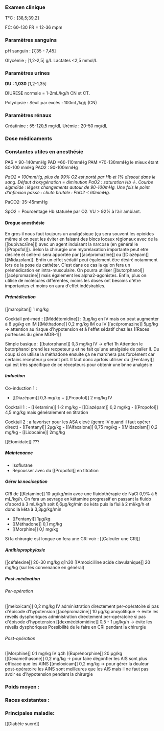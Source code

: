 ### Examen clinique
T°C : [38,5;39,2]

FC: 60-130
FR = 12-36 mpm

### Paramètres sanguins
pH sanguin : [7,35 - 7,45]

Glycémie ; [1,2-2,5] g/L
Lactates <2,5 mmol/L
### Paramètres urines

**DU : 1,030** [1,2-1,35]

DIURESE normale = 1-2mL/kg/h CN et CT.

Polydipsie : Seuil par excès : 100mL/kg/j (CN)

### Paramètres rénaux
Créatinine : 55-120,5 mg/dL
Urémie : 20-50 mg/dL

### Dose médicaments



### Constantes utiles en anesthésie
PAS = 90-140mmHg
PAD =60-110mmHg
PAM =70-130mmHg le mieux étant 80-100 mmHg
PAO2 : 90-100mmHg

_PaO2 = 100mmHg, plus de 99% O2 est porté par Hb et 1% dissout dans le sang. Défaut d’oxygénation = diminution PaO2 : saturation Hb ↓. Courbe sigmoïde : légers changements autour de 90-100mHg. Une fois le point d’inflexion passé : chute brutale : PaO2 < 60mmHg._

PaCO2: 35-45mmHg

SpO2 = Pourcentage Hb staturée par O2. VU > 92% à l’air ambiant.

#### Drogue anesthésie
En gros il nous faut toujours un analgésique (ça sera souvent les opioides même si on peut les éviter en faisant des blocs locaux régionaux avec de la [[bupivacaïne]]) avec un agent induisant la narcose (en général le [[Propofol]]). Selon la chirurgie une myorelaxation importante peut etre désirée et celle-ci sera apportée par [[acépromazine]] ou [[Diazépam]] [[Midazolam]]. Enfin un effet sédatif peut également être désiré notamment lors de la pose du cathéter. C'est dans ce cas la qu'on fera un prémédication en intra-musculaire. On pourra utiliser [[butorphanol]] [[acépromazine]] mais également les alpha2-agonistes.
Enfin, plus on utilise de molécules différentes, moins les doses ont besoins d'être importantes et moins on aura d'effet indésirables.

##### Prémédication
[[maropitan]] 1 mg/kg

Cocktail pré-med :
[[Médétomidine]] : 3µg/kg en IV mais on peut augmenter à 8 µg/kg en IM
[[Méthadone]] 0,2 mg/kg IM ou IV
[[acépromazine]] 5µg/kg -> attention au risque d'hypotension et à l'effet sédatif chez les [[Races porteuses du gène MDR-1]]

Simple basique : [[butorphanol]] 0,3 mg/kg IV -> effet 1h
	Attention le butorphanol prend les recpeteur µ et ne fait qu'une analgésie de palier II. Du coup si on utilise la méthadone ensuite ça ne marchera pas forcément car certains recepteur µ seront prit. Il faut donc aprfois utiliser du [[Fentanyl]] qui est très spécifique de ce récepteurs pour obtenir une bnne analgésie

##### Induction
Co-induction 1 :
- [[Diazépam]] 0,3 mg/kg + [[Propofol]] 2 mg/kg IV

Cocktail 1 :
	- [[Ketamine]] 1-2 mg/kg
	- [[Diazépam]] 0,2 mg/kg
	- [[Propofol]] 4,5 mg/kg mais généralement en titration

Cocktail 2 : a favoriser pour les ASA elevé (genre IV quand il faut opérer direct)
	- [[Fentanyl]] 2µg/kg
	- [[Alfaxalone]] 0,75 mg/kg
	- [[Midazolam]] 0,2 mg/kg
	- [[Lidocaïne]] 2mg/kg

 [[Etomidate]] ???

##### Maintenance
- Isoflurane
- Repousser avec du [[Propofol]] en titration

##### Gérer la nociception 
CRI de [[Ketamine]] 10 µg/kg/min avec une fluidothérapie de NaCl 0,9% à 5 mL/kg/h.
On fera un sevrage en kétamine progressif en passant la fluido d'abord à 3 mL/kg/h soit 6,6µg/kg/min de kéta puis la flui à 2 ml/kg/h et donc la kéta à 3,3µg/kg/min

- [[Fentanyl]] 1µg/kg
- [[Méthadone]] 0,1 mg/kg
- [[Morphine]] 0,1 mg/kg

Si la chirurgie est longue on fera une CRI voir : [[Calculer une CRI]]

##### Antibioprophylaxie
[[céfalexine]] 20-30 mg/kg q1h30
[[Amoxicilline acide clavulanique]] 20 mg/kg (sur les convenance en général)

##### Post-médication

###### Per-opération
[[meloxicam]] 0,2 mg/kg IV 
	administration directement per-opératoire si pas d'épisode d'hypotension
[[acépromazine]] 10 µg/kg 
	anxyolitique -> évite les réveils dysphoriques
	administration directement per-opératoire si pas d'épisode d'hypotension
[[dexmédétomidine]] 0,5 - 1 µg/kg/h -> évite les réveils dysphoriques
	Possibilité de le faire en CRI pendant la chirurgie

###### Post-opération

[[Morphine]] 0,1 mg/kg IV q4h 
[[Buprénorphine]] 20 µg/kg
[[Dexamethasone]] 0,2 mg/kg -> pour faire dégonfler les AIS sont plus efficace que les AINS
[[meloxicam]] 0,2 mg/kg -> pour gérer la douleur post-opératoire les AINS sont meilleures que les AIS mais il ne faut pas avoir eu d'hypotension pendant la chirurgie

### Poids moyen :

### Races existantes :

### Principales maladie:
[[Diabète sucré]]